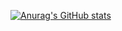 [![Anurag's GitHub stats](https://github-readme-stats-git-master-kitten99s-projects.vercel.app/api?username=lotusgarten&hide=stars,contribs&show_icons=true&theme=transparent)](https://github.com/anuraghazra/github-readme-stats)
